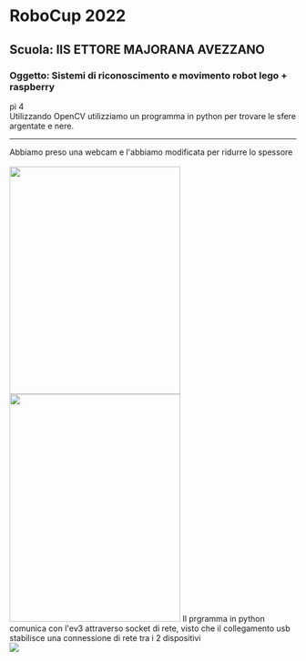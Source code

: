 <h1>RoboCup 2022</h1>
<h2>Scuola: IIS ETTORE MAJORANA AVEZZANO</h2>
<h3>Oggetto: Sistemi di riconoscimento e movimento robot lego + raspberry</h3>
pi 4 <br>
Utilizzando OpenCV utilizziamo un programma in python per trovare le
sfere argentate e nere.
<hr>
Abbiamo preso una webcam e l'abbiamo modificata per ridurre lo
spessore <br><br>
<img src="https://github.com/RobocupMajorana/Robocup/blob/main/Photos/6AE20BD1-6800-4041-9276-8124A2815BF1.jpeg" width="300" height="400">

<img src="https://github.com/RobocupMajorana/Robocup/blob/main/Photos/82035A88-8244-4DCE-8682-35FDBBC40E24.jpeg" width="300" height="400">
Il prgramma in python comunica con l'ev3 attraverso socket di rete, visto
che il collegamento usb stabilisce una connessione di rete tra i 2
dispositivi <br>
<img src="https://masterminds.github.io/stability/experimental.svg">


